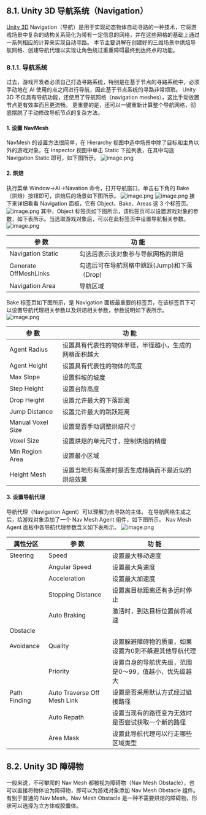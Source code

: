 ## 8.1. Unity 3D 导航系统（Navigation）
[Unity 3D](http://c.biancheng.net/unity3d/) Navigation（导航）是用于实现动态物体自动寻路的一种技术，它将游戏场景中复杂的结构关系简化为带有一定信息的网格，并在这些网格的基础上通过一系列相应的计算来实现自动寻路。
本节主要讲解在创建好的三维场景中烘焙导航网格、创建导航代理以实现让角色绕过重重障碍最终到达终点的功能。
### 8.1.1. 导航系统
过去，游戏开发者必须自己打造寻路系统，特别是在基于节点的寻路系统中，必须手动地在 AI 使用的点之间进行导航，因此基于节点系统的寻路非常烦琐。
Unity 3D 不仅具有导航功能，还使用了导航网格（navigation meshes），这比手动放置节点更有效率而且更流畅。
更重要的是，还可以一键重新计算整个导航网格，彻底摆脱了手动修改导航节点的复杂方法。
#### 1. 设置 NavMesh
NavMesh 的设置方法很简单，在 Hierarchy 视图中选中场景中除了目标和主角以外的游戏对象，在 Inspector 视图中单击 Static 下拉列表，在其中勾选 Navigation Static 即可，如下图所示。
![image.png](image/1645430238926-16fd2777-392e-4ca2-8d4b-9840d4e42d4e.png)

#### 2. 烘焙
执行菜单 Window→AI→Navation 命令，打开导航窗口，单击右下角的 Bake（烘焙）按钮即可，烘焙后的场景如下图所示。
![image.png](image/1645430317616-fe8d6cdf-f168-4444-85fc-c9c92cc248fa.png)
![image.png](image/1645430334871-42b3d5c5-8297-444f-87ba-44528e91d5f1.png)
接下来详细看看 Navigation 面板，它有 Object、Bake、Areas 这 3 个标签页。
![image.png](image/1645430354771-8bee8e16-db64-4700-9f33-7c39ffd6eb13.png)
其中，Object 标签页如下图所示，该标签页可以设置游戏对象的参数，如下表所示。当选取游戏对象后，可以在此标签页中设置导航相关参数。
![image.png](image/1645430381072-e68c5ed2-235f-402f-9088-ed23c45911f6.png)

| 参 数 | 功 能 |
| --- | --- |
| Navigation Static | 勾选后表示该对象参与导航网格的烘焙 |
| Generate OffMeshLinks | 勾选后可在导航网格中跳跃(Jump)和下落（Drop) |
| Navigation Area | 导航区域 |

Bake 标签页如下图所示，是 Navigation 面板最重要的标签页，在该标签页下可以设置导航代理相关参数以及烘焙相关参数，参数说明如下表所示。
![image.png](image/1645430619887-dd78ac81-d225-40a0-84df-612078651257.png)

| 参 数 | 功 能 |
| --- | --- |
| Agent Radius | 设置具有代表性的物体半径，半径越小，生成的网格面积越大 |
| Agent Height | 设置具有代表性的物体的高度 |
| Max Slope | 设置斜坡的坡度 |
| Step Height | 设置台阶高度 |
| Drop Height | 设置允许最大的下落距离 |
| Jump Distance | 设置允许最大的跳跃距离 |
| Manual Voxel Size | 设置是否手动调整烘焙尺寸 |
| Voxel Size | 设置烘焙的单元尺寸，控制烘焙的精度 |
| Min Region Area | 设置最小区域 |
| Height Mesh | 设置当地形有落差时是否生成精确而不是近似的烘焙效果 |

#### 3. 设置导航代理
导航代理（Navigation Agent）可以理解为去寻路的主体。
在导航网格生成之后，给游戏对象添加了一个 Nav Mesh Agent 组件，如下图所示。
Nav Mesh Agent 面板中各导航代理参数含义如下表所示。
![image.png](image/1645431219532-51f55686-854d-4d8d-8875-a8c9d79c7930.png)

| 属性分区 | 参 数 | 功 能 |
| --- | --- | --- |
| Steering | Speed | 设置最大移动速度 |
|  | Angular Speed | 设置最大角速度 |
|  | Acceleration | 设置最大加速度 |
|  | Stopping Distance | 设置离目标距离还有多远时停止 |
|  | Auto Braking | 激活时，到达目标位置前将减速 |
| Obstacle
Avoidance | Quality | 设置躲避障碍物的质量，如果设置为0则不躲避其他导航代理 |
|  | Priority | 设置自身的导航优先级，范围是0〜99，值越小，优先级越大 |
| Path Finding | Auto Traverse Off Mesh Link | 设置是否采用默认方式经过链接路径 |
|  | Auto Repath | 设置当现有的路径变为无效时是否尝试获取一个新的路径 |
|  | Area Mask | 设置此导航代理可以行走哪些区域类型 |

## 8.2. Unity 3D 障碍物
一般来说，不可攀爬的 Nav Mesh 都被视为障碍物（Nav Mesh Obstacle），也可以直接将物体设为障碍物，即可以为游戏对象添加 Nav Mesh Obstacle 组件。
有别于普通的 Nav Mesh，Nav Mesh Obstacle 是一种不需要烘焙的障碍物，形状可以选择为立方体或胶囊体。




